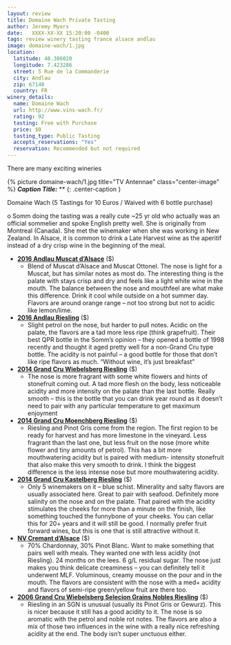 ```yaml
---
layout: review
title: Domaine Wach Private Tasting
author: Jeremy Myers
date:   XXXX-XX-XX 15:20:00 -0400
tags: review winery tasting france alsace andlau
image: domaine-wach/1.jpg
location:
  latitude: 48.386020
  longitude: 7.423286
  street: 5 Rue de la Commanderie
  city: Andlau
  zip: 67140
  country: FR
winery_details:
  name: Domaine Wach
  url: http://www.vins-wach.fr/
  rating: 92
  tasting: Free with Purchase
  price: $0
  tasting_type: Public Tasting
  accepts_reservations: "Yes"
  reservation: Recommended but not required
---
```

There are many exciting wineries 

{% picture domaine-wach/1.jpg title="TV Antennae" class="center-image" %}
***Caption Title:*** **
{: .center-caption }

Domaine Wach (5 Tastings for 10 Euros / Waived with 6 bottle purchase)

o	Somm doing the tasting was a really cute ~25 yr old who actually was an official sommelier and spoke English pretty well.  She is originally from Montreal (Canada).  She met the winemaker when she was working in New Zealand.  In Alsace, it is common to drink a Late Harvest wine as the aperitif instead of a dry crisp wine in the beginning of the meal.  


* [**2016 Andlau Muscat d’Alsace**]() ($)
  * Blend of Muscat d’Alsace and Muscat Ottonel.  The nose is light for a Muscat, but has similar notes as most do.  The interesting thing is the palate with stays crisp and dry and feels like a light white wine in the mouth.  The balance between the nose and mouthfeel are what make this difference.  Drink it cool while outside on a hot summer day.  Flavors are around orange range – not too strong but not to acidic like lemon/lime.
* [**2016 Andlau Riesling**]() ($)
  * Slight petrol on the nose, but harder to pull notes.  Acidic on the palate, the flavors are a tad more less ripe (think grapefruit).  Their best QPR bottle in the Somm’s opinion – they opened a bottle of 1998 recently and thought it aged pretty well for a non-Grand Cru type bottle.  The acidity is not painful – a good bottle for those that don’t like ripe flavors as much.  “Without wine, it’s just breakfast”  
* [**2014 Grand Cru Wiebelsberg Riesling**]() ($)
  * The nose is more fragrant with some white flowers and hints of stonefruit coming out.  A tad more flesh on the body, less noticeable acidity and more intensity on the palate than the last bottle.  Really smooth – this is the bottle that you can drink year round as it doesn’t need to pair with any particular temperature to get maximum enjoyment
* [**2014 Grand Cru Moenchberg Riesling**]() ($)
  * Riesling and Pinot Gris come from the region.  The first region to be ready for harvest and has more limestone in the vineyard.  Less fragrant than the last one, but less fruit on the nose (more white flower and tiny amounts of petrol).  This has a bit more mouthwatering acidity but is paired with medium- intensity stonefruit that also make this very smooth to drink.  I think the biggest difference is the less intense nose but more mouthwatering acidity.  
* [**2014 Grand Cru Kastelberg Riesling**]() ($)
  * Only 5 winemakers on it – blue schist.  Minerality and salty flavors are usually associated here.  Great to pair with seafood.  Definitely more salinity on the nose and on the palate.  That paired with the acidity stimulates the cheeks for more than a minute on the finish, like something touched the funnybone of your cheeks.  You can cellar this for 20+ years and it will still be good.  I normally prefer fruit forward wines, but this is one that is still attractive without it.  
* [**NV Cremant d’Alsace**]() ($)
  * 70% Chardonnay, 30% Pinot Blanc.  Want to make something that pairs well with meals.  They wanted one with less acidity (not Riesling).  24 months on the lees.  6 g/L residual sugar.  The nose just makes you think delicate creaminess – you can definitely tell it underwent MLF.  Voluminous, creamy mousse on the pour and in the mouth.  The flavors are consistent with the nose with a med+ acidity and flavors of semi-ripe green/yellow fruit are there too.  
* [**2006 Grand Cru Wiebelsberg Selecion Grains Nobles Riesling**]() ($)
  * Riesling in an SGN is unusual (usually its Pinot Gris or Gewurz).  This is nicer because it still has a good acidity to it.  The nose is so aromatic with the petrol and noble rot notes.  The flavors are also a mix of those two influences in the wine with a really nice refreshing acidity at the end.  The body isn’t super unctuous either.  


